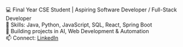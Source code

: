 💻 Final Year CSE Student | Aspiring Software Developer / Full-Stack Developer  
🔧 Skills: Java, Python, JavaScript, SQL, React, Spring Boot  
🚀 Building projects in AI, Web Development & Automation  
📫 Connect: [LinkedIn](www.linkedin.com/in/abhishek-kumar-b0a995255)


<!---
loveabhishek/loveabhishek is a ✨ special ✨ repository because its `README.md` (this file) appears on your GitHub profile.
You can click the Preview link to take a look at your changes.
--->
